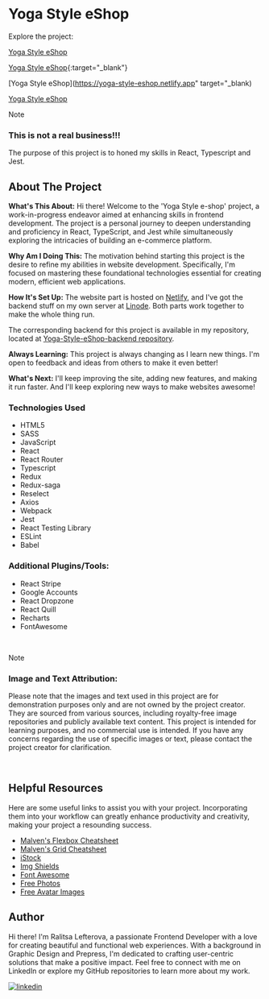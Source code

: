 # Yoga Style eShop 

Explore the project: 

<a href="https://yoga-style-eshop.netlify.app" target="_blank">Yoga Style eShop</a> 

[Yoga Style eShop](https://yoga-style-eshop.netlify.app){:target="_blank"}

[Yoga Style eShop](https://yoga-style-eshop.netlify.app" target="_blank)

[Yoga Style eShop](https://yoga-style-eshop.netlify.app/?target=_blank)




> [!NOTE]  
>
> ### This is not a real business!!!
>
> The purpose of this project is to honed my skills in React, Typescript and Jest.




## About The Project

**What's This About:** Hi there! Welcome to the 'Yoga Style e-shop' project, a work-in-progress endeavor aimed at enhancing skills in frontend development. The project is a personal journey to deepen understanding and proficiency in React, TypeScript, and Jest while simultaneously exploring the intricacies of building an e-commerce platform.

**Why Am I Doing This:** The motivation behind starting this project is the desire to refine my abilities in website development. Specifically, I'm focused on mastering these foundational technologies essential for creating modern, efficient web applications.

**How It's Set Up:** The website part is hosted on [Netlify](https://www.netlify.com/), and I've got the backend stuff on my own server at [Linode](https://www.linode.com/). Both parts work together to make the whole thing run.

The corresponding backend for this project is available in my repository, located at [Yoga-Style-eShop-backend repository](https://github.com/RalitsaLefterova/Yoga-Style-eShop-backend).

**Always Learning:** This project is always changing as I learn new things. I'm open to feedback and ideas from others to make it even better!

**What's Next:** I'll keep improving the site, adding new features, and making it run faster. And I'll keep exploring new ways to make websites awesome!


### Technologies Used

- HTML5
- SASS
- JavaScript
- React
- React Router
- Typescript
- Redux
- Redux-saga
- Reselect
- Axios
- Webpack
- Jest
- React Testing Library
- ESLint
- Babel

### Additional Plugins/Tools:

- React Stripe
- Google Accounts
- React Dropzone
- React Quill
- Recharts
- FontAwesome



<br />

> [!NOTE]  
>
> ### Image and Text Attribution:
>
> Please note that the images and text used in this project are for demonstration purposes only and are not owned by the project creator. They are sourced from various sources, including royalty-free image repositories and publicly available text content. This project is intended for learning purposes, and no commercial use is intended. If you have any concerns regarding the use of specific images or text, please contact the project creator for clarification.


<br />

## Helpful Resources

Here are some useful links to assist you with your project. Incorporating them into your workflow can greatly enhance productivity and creativity, making your project a resounding success.

- [Malven's Flexbox Cheatsheet](https://flexbox.malven.co/)
- [Malven's Grid Cheatsheet](https://grid.malven.co/)
- [iStock](https://www.istockphoto.com/)
- [Img Shields](https://shields.io)
- [Font Awesome](https://fontawesome.com)
- [Free Photos](https://www.vecteezy.com/free-photos)
- [Free Avatar Images](https://www.freepik.com/free-photos-vectors/avatar)

## Author

Hi there! I'm Ralitsa Lefterova, a passionate Frontend Developer with a love for creating beautiful and functional web experiences. With a background in Graphic Design and Prepress, I'm dedicated to crafting user-centric solutions that make a positive impact. Feel free to connect with me on LinkedIn or explore my GitHub repositories to learn more about my work.

[![linkedin](https://img.shields.io/badge/Ralitsa_Lefterova-0077B5?style=for-the-badge&logo=linkedin&logoColor=white)](https://www.linkedin.com/in/ralitsalefterova/)